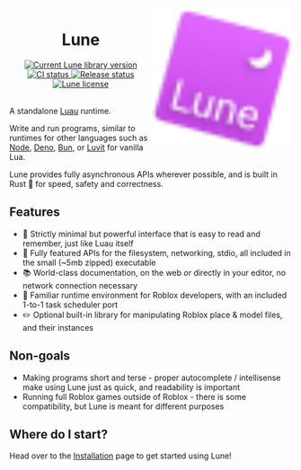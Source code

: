<!-- markdownlint-disable MD033 -->
<!-- markdownlint-disable MD041 -->

<img align="right" width="250" src="assets/logo/tilt_svg.svg" alt="Lune logo" />

<h1 align="center">Lune</h1>

<div align="center">
	<div>
		<a href="https://crates.io/crates/lune">
			<img src="https://img.shields.io/crates/v/lune.svg?label=Version" alt="Current Lune library version" />
		</a>
		<a href="https://github.com/lune-org/lune/actions">
			<img src="https://shields.io/endpoint?url=https://badges.readysetplay.io/workflow/lune-org/lune/ci.yaml" alt="CI status" />
		</a>
		<a href="https://github.com/lune-org/lune/actions">
			<img src="https://shields.io/endpoint?url=https://badges.readysetplay.io/workflow/lune-org/lune/release.yaml" alt="Release status" />
		</a>
		<a href="https://github.com/lune-org/lune/blob/main/LICENSE.txt">
			<img src="https://img.shields.io/github/license/lune-org/lune.svg?label=License&color=informational" alt="Lune license" />
		</a>
	</div>
</div>

<br/>

A standalone [Luau](https://luau-lang.org) runtime.

Write and run programs, similar to runtimes for other languages such as [Node](https://nodejs.org), [Deno](https://deno.land), [Bun](https://bun.sh), or [Luvit](https://luvit.io) for vanilla Lua.

Lune provides fully asynchronous APIs wherever possible, and is built in Rust 🦀 for speed, safety and correctness.

## Features

- 🌙 Strictly minimal but powerful interface that is easy to read and remember, just like Luau itself
- 🧰 Fully featured APIs for the filesystem, networking, stdio, all included in the small (~5mb zipped) executable
- 📚 World-class documentation, on the web _or_ directly in your editor, no network connection necessary
- 🏡 Familiar runtime environment for Roblox developers, with an included 1-to-1 task scheduler port
- ✏️ Optional built-in library for manipulating Roblox place & model files, and their instances

## Non-goals

- Making programs short and terse - proper autocomplete / intellisense make using Lune just as quick, and readability is important
- Running full Roblox games outside of Roblox - there is some compatibility, but Lune is meant for different purposes

## Where do I start?

Head over to the [Installation](https://lune-org.github.io/docs/getting-started/1-installation) page to get started using Lune!
